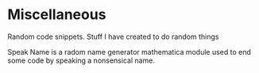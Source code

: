 # Miscellaneous
Random code snippets. Stuff I have created to do random things

Speak Name is a radom name generator mathematica module used to end some code by speaking a nonsensical name.
